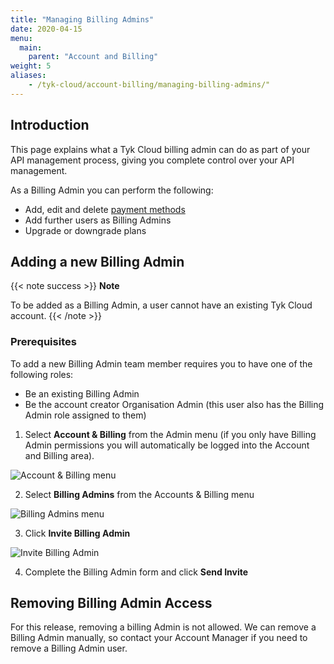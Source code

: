 ```yaml
---
title: "Managing Billing Admins"
date: 2020-04-15
menu:
  main:
    parent: "Account and Billing"
weight: 5
aliases:
    - /tyk-cloud/account-billing/managing-billing-admins/"
---
```


## Introduction

This page explains what a Tyk Cloud billing admin can do as part of your API management process, giving you complete control over your API management.

As a Billing Admin you can perform the following:

* Add, edit and delete [payment methods](/tyk-cloud/account-billing/add-payment-method/)
* Add further users as Billing Admins
* Upgrade or downgrade plans

## Adding a new Billing Admin

{{< note success >}}
**Note**
  
To be added as a Billing Admin, a user cannot have an existing Tyk Cloud account.
{{< /note >}}

### Prerequisites

To add a new Billing Admin team member requires you to have one of the following roles:

* Be an existing Billing Admin
* Be the account creator Organisation Admin (this user also has the Billing Admin role assigned to them)

1. Select **Account & Billing** from the Admin menu (if you only have Billing Admin permissions you will automatically be logged into the Account and Billing area).

![Account & Billing menu](/img/admin/tyk-cloud-account-billing-menu.png)

2. Select **Billing Admins** from the Accounts & Billing menu

![Billing Admins menu](/img/admin/billing-admins.png)

3. Click **Invite Billing Admin**

![Invite Billing Admin](/img/admin/invite-billing-admin.png)

4. Complete the Billing Admin form and click **Send Invite**

## Removing Billing Admin Access

For this release, removing a billing Admin is not allowed. We can remove a Billing Admin manually, so contact your Account Manager if you need to remove a Billing Admin user.
